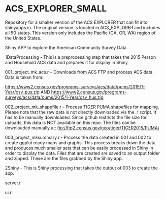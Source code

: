 # ACS_EXPLORER_SMALL

Repository for a smaller version of the ACS EXPLORER that can fit into shinyapps.io.  The original version is located in ACS_EXPLORER and includes all 50 states. This version only includes the Pacific (CA, OR, WA) region of the United States.

Shiny APP to explore the American Community Survey Data

1DataProcessing - This is a preprocessing step that takes the 2015 Person and Household ACS data and prepares it for display in Shiny

001_project_mk_acs.r - Downloads from ACS FTP and process ACS data.  Data is taken from:

  https://www2.census.gov/programs-surveys/acs/data/pums/2015/1-Year/csv_pus.zip AND
  https://www2.census.gov/programs-surveys/acs/data/pums/2015/1-Year/csv_hus.zip 
  
002_project_mk_shapefile.r - Process TIGER PUMA shapefiles for mapping.  Please note that the raw data is not directly downloaded via the .r script.  It has to be manually downloaded.  Since github restricts the file size for uploads, this data is NOT available on this repo.  The files can be downloaded manually at: ftp://ftp2.census.gov/geo/tiger/TIGER2015/PUMA/

003_project_mksummary.r - Process the data created in 001 and 002 to create ggplot ready maps and graphs.  This process breaks down the data and produces much smaller sets that can be easily processed in Shiny in order to display the data.  Files that are created are saved to an output folder and zipped.  These are the files grabbed by the Shiny app. 

2Shiny - This is Shiny processing that takes the output of 003 to create the app.

server.r

ui.r
